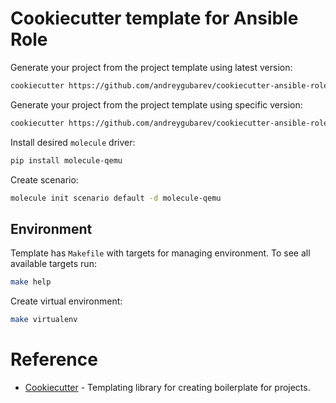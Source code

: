 # Cookiecutter template for Ansible Role

Generate your project from the project template using latest version:
```sh
cookiecutter https://github.com/andreygubarev/cookiecutter-ansible-role.git
```

Generate your project from the project template using specific version:
```sh
cookiecutter https://github.com/andreygubarev/cookiecutter-ansible-role.git --checkout v0.1.0
```

Install desired `molecule` driver:
```sh
pip install molecule-qemu
```

Create scenario:
```sh
molecule init scenario default -d molecule-qemu
```

## Environment

Template has `Makefile` with targets for managing environment. To see all available targets run:
```sh
make help
```

Create virtual environment:
```sh
make virtualenv
```

# Reference

- [Cookiecutter](https://cookiecutter.readthedocs.io/en/stable/) - Templating library for creating boilerplate for projects.
